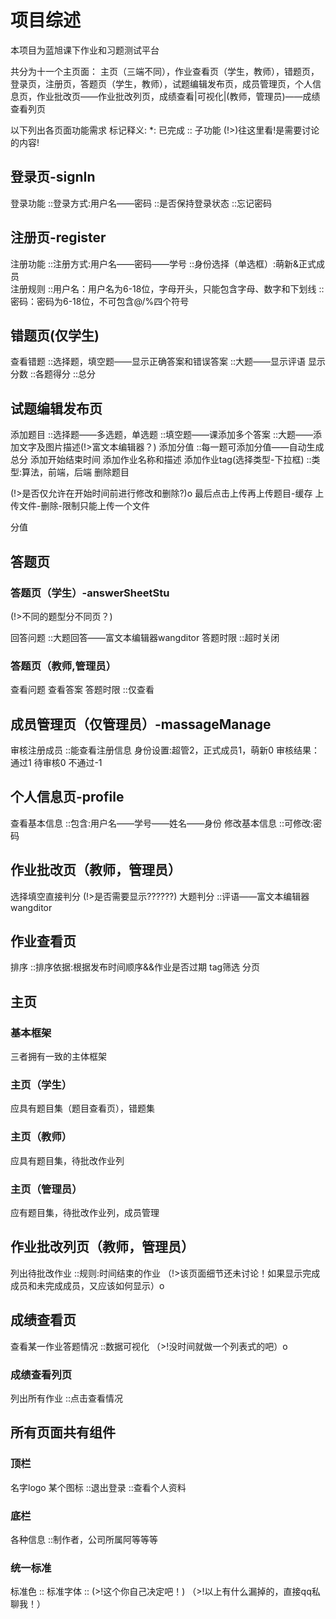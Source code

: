 # 项目综述

本项目为蓝旭课下作业和习题测试平台

共分为十一个主页面：
主页（三端不同），作业查看页（学生，教师），错题页，登录页，注册页，答题页（学生，教师），试题编辑发布页，成员管理页，个人信息页，作业批改页——作业批改列页，成绩查看|可视化|(教师，管理员)——成绩查看列页

以下列出各页面功能需求
标记释义:
    *: 已完成
    :: 子功能
    (!>)往这里看!是需要讨论的内容!

## 登录页-signIn

登录功能
::登录方式:用户名——密码
::是否保持登录状态
::忘记密码

## 注册页-register

注册功能
::注册方式:用户名——密码——学号
::身份选择（单选框）:萌新&正式成员  
注册规则
::用户名：用户名为6-18位，字母开头，只能包含字母、数字和下划线
::密码：密码为6-18位，不可包含@/%四个符号

## 错题页(仅学生)

查看错题
::选择题，填空题——显示正确答案和错误答案
::大题——显示评语
显示分数
::各题得分
::总分

## 试题编辑发布页

添加题目
::选择题——多选题，单选题
::填空题——课添加多个答案
::大题——添加文字及图片描述(!>富文本编辑器？)
添加分值
::每一题可添加分值——自动生成总分
添加开始结束时间
添加作业名称和描述
添加作业tag(选择类型-下拉框)
::类型:算法，前端，后端
删除题目

(!>是否仅允许在开始时间前进行修改和删除?)o
最后点击上传再上传题目-缓存
上传文件-删除-限制只能上传一个文件

分值 

## 答题页

### 答题页（学生）-answerSheetStu
(!>不同的题型分不同页？)

回答问题
::大题回答——富文本编辑器wangditor
答题时限
::超时关闭

### 答题页（教师,管理员）

查看问题
查看答案
答题时限
::仅查看

## 成员管理页（仅管理员）-massageManage

审核注册成员
::能查看注册信息
身份设置:超管2，正式成员1，萌新0
审核结果：通过1 待审核0 不通过-1

## 个人信息页-profile

查看基本信息
::包含:用户名——学号——姓名——身份
修改基本信息
::可修改:密码

## 作业批改页（教师，管理员）

选择填空直接判分
(!>是否需要显示??????)
大题判分
::评语——富文本编辑器wangditor

## 作业查看页

排序
::排序依据:根据发布时间顺序&&作业是否过期
tag筛选
分页

## 主页

### 基本框架

三者拥有一致的主体框架

### 主页（学生）

应具有题目集（题目查看页），错题集

### 主页（教师）

应具有题目集，待批改作业列

### 主页（管理员）

应有题目集，待批改作业列，成员管理

## 作业批改列页（教师，管理员）

列出待批改作业
::规则:时间结束的作业
（!>该页面细节还未讨论！如果显示完成成员和未完成成员，又应该如何显示）o

## 成绩查看页

查看某一作业答题情况
::数据可视化
（>!没时间就做一个列表式的吧）o

### 成绩查看列页

列出所有作业
::点击查看情况

## 所有页面共有组件

### 顶栏

名字logo
某个图标
::退出登录
::查看个人资料

### 底栏

各种信息
::制作者，公司所属阿等等等

### 统一标准

标准色
::
标准字体
::
(>!这个你自己决定吧！)
（>!以上有什么漏掉的，直接qq私聊我！）

